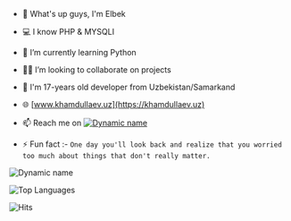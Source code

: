 - 👋 What's up guys, I'm Elbek
- 💻 I know PHP & MYSQLI
- 🐍 I’m currently learning Python
- 👨‍💻 I’m looking to collaborate on projects
- 💬 I'm 17-years old developer from Uzbekistan/Samarkand
- 🌐 [www.khamdullaev.uz](https://khamdullaev.uz)
- 📫 Reach me on [![Dynamic name](https://img.shields.io/badge/KhamdullaevUz-30302f?style=flat&logo=telegram)](https://t.me/KhamdullaevUz)

- ⚡ Fun fact :- `One day you'll look back and realize that you worried too much about things that don't really matter.`

![Dynamic name](https://github-readme-stats.vercel.app/api?username=KhamdullaevUz&show_icons=true&theme=radical)

![Top Languages](https://github-readme-stats.vercel.app/api/top-langs/?username=KhamdullaevUz&layout=compact&theme=radical)

![Hits](https://hits.seeyoufarm.com/api/count/incr/badge.svg?url=https://github.com/KhamdullaevUz/)
